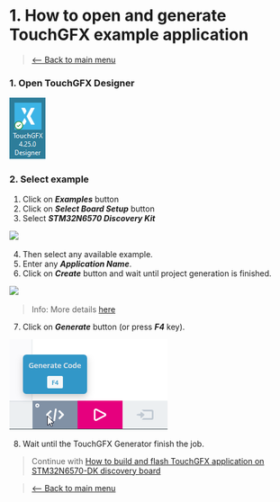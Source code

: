 # 1. How to open and generate TouchGFX example application
> [<-- Back to main menu](README.md)
### 1. Open TouchGFX Designer
![](imgs/designerIcon.png)
[](imgs/ESesSRgBlU.png)
### 2. Select example
1. Click on ***Examples*** button
2. Click on ***Select Board Setup*** button
3. Select ***STM32N6570 Discovery Kit***

![](imgs/designer01.gif)

4. Then select any available example.
5. Enter any ***Application Name***.
6. Click on ***Create*** button and wait until project generation is finished.

![](imgs/designer02.gif)

> Info: More details [here](https://support.touchgfx.com/academy/tutorials/tutorial-01)

7. Click on ***Generate*** button (or press ***F4*** key).

![](imgs/generate.png)

8. Wait until the TouchGFX Generator finish the job.

> Continue with [How to build and flash TouchGFX application on STM32N6570-DK discovery board](02_How_to_build_and_flash_TouchGFX_application_on_STM32N6570-DK_discovery_board.md)

> [<-- Back to main menu](README.md)